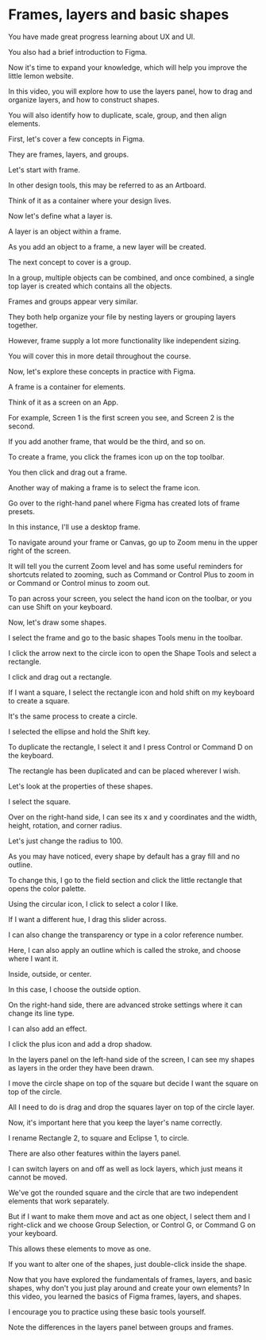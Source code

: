 # Frames, layers and basic shapes

You have made great progress learning about UX and UI.



 You also had a brief introduction to Figma.

 Now it's time to expand your knowledge, which will help you improve the little lemon website.

 In this video, you will explore how to use the layers panel, how to drag and organize layers, and how to construct shapes.

 You will also identify how to duplicate, scale, group, and then align elements.

 First, let's cover a few concepts in Figma.

 They are frames, layers, and groups.

 Let's start with frame.

 In other design tools, this may be referred to as an Artboard.

 Think of it as a container where your design lives.

 Now let's define what a layer is.

 A layer is an object within a frame.

 As you add an object to a frame, a new layer will be created.

 The next concept to cover is a group.

 In a group, multiple objects can be combined, and once combined, a single top layer is created which contains all the objects.

 Frames and groups appear very similar.

 They both help organize your file by nesting layers or grouping layers together.

 However, frame supply a lot more functionality like independent sizing.

 You will cover this in more detail throughout the course.

 Now, let's explore these concepts in practice with Figma.

 A frame is a container for elements.

 Think of it as a screen on an App.

 For example, Screen 1 is the first screen you see, and Screen 2 is the second.

 If you add another frame, that would be the third, and so on.

 To create a frame, you click the frames icon up on the top toolbar.

 You then click and drag out a frame.

 Another way of making a frame is to select the frame icon.

 Go over to the right-hand panel where Figma has created lots of frame presets.

 In this instance, I'll use a desktop frame.

 To navigate around your frame or Canvas, go up to Zoom menu in the upper right of the screen.

 It will tell you the current Zoom level and has some useful reminders for shortcuts related to zooming, such as Command or Control Plus to zoom in or Command or Control minus to zoom out.

 To pan across your screen, you select the hand icon on the toolbar, or you can use Shift on your keyboard.

 Now, let's draw some shapes.

 I select the frame and go to the basic shapes Tools menu in the toolbar.

 I click the arrow next to the circle icon to open the Shape Tools and select a rectangle.

 I click and drag out a rectangle.

 If I want a square, I select the rectangle icon and hold shift on my keyboard to create a square.

 It's the same process to create a circle.

 I selected the ellipse and hold the Shift key.

 To duplicate the rectangle, I select it and I press Control or Command D on the keyboard.

 The rectangle has been duplicated and can be placed wherever I wish.

 Let's look at the properties of these shapes.

 I select the square.

 Over on the right-hand side, I can see its x and y coordinates and the width, height, rotation, and corner radius.

 Let's just change the radius to 100.

 As you may have noticed, every shape by default has a gray fill and no outline.

 To change this, I go to the field section and click the little rectangle that opens the color palette.

 Using the circular icon, I click to select a color I like.

 If I want a different hue, I drag this slider across.

 I can also change the transparency or type in a color reference number.

 Here, I can also apply an outline which is called the stroke, and choose where I want it.

 Inside, outside, or center.

 In this case, I choose the outside option.

 On the right-hand side, there are advanced stroke settings where it can change its line type.

 I can also add an effect.

 I click the plus icon and add a drop shadow.

 In the layers panel on the left-hand side of the screen, I can see my shapes as layers in the order they have been drawn.

 I move the circle shape on top of the square but decide I want the square on top of the circle.

 All I need to do is drag and drop the squares layer on top of the circle layer.

 Now, it's important here that you keep the layer's name correctly.

 I rename Rectangle 2, to square and Eclipse 1, to circle.

 There are also other features within the layers panel.

 I can switch layers on and off as well as lock layers, which just means it cannot be moved.

 We've got the rounded square and the circle that are two independent elements that work separately.

 But if I want to make them move and act as one object, I select them and I right-click and we choose Group Selection, or Control G, or Command G on your keyboard.

 This allows these elements to move as one.

 If you want to alter one of the shapes, just double-click inside the shape.

 Now that you have explored the fundamentals of frames, layers, and basic shapes, why don't you just play around and create your own elements? In this video, you learned the basics of Figma frames, layers, and shapes.

 I encourage you to practice using these basic tools yourself.

 Note the differences in the layers panel between groups and frames.

